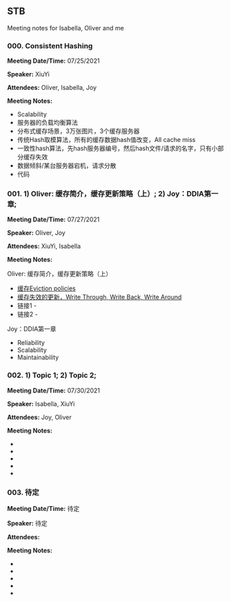 ## STB

Meeting notes for Isabella, Oliver and me

### 000. Consistent Hashing
**Meeting Date/Time:** 07/25/2021 

**Speaker:** XiuYi 

**Attendees:** Oliver, Isabella, Joy

**Meeting Notes:**

* Scalability
* 服务器的负载均衡算法
* 分布式缓存场景，3万张图片，3个缓存服务器
* 传统Hash取模算法，所有的缓存数据hash值改变，All cache miss
* 一致性hash算法，先hash服务器编号，然后hash文件/请求的名字，只有小部分缓存失效
* 数据倾斜/某台服务器宕机，请求分散
* 代码


### 001. 1) Oliver: 缓存简介，缓存更新策略（上）; 2) Joy：DDIA第一章; 
**Meeting Date/Time:** 07/27/2021 

**Speaker:**  Oliver, Joy

**Attendees:** XiuYi, Isabella

**Meeting Notes:**

Oliver: 缓存简介，缓存更新策略（上）
* [缓存Eviction policies](https://www.educative.io/courses/grokking-the-system-design-interview/3j6NnJrpp5p)
* [缓存失效的更新，Write Through, Write Back, Write Around](https://www.educative.io/courses/grokking-the-system-design-interview/3j6NnJrpp5p)
* 链接1 - 
* 链接2 - 

Joy：DDIA第一章
* Reliability
* Scalability
* Maintainability


### 002. 1) Topic 1; 2) Topic 2; 
**Meeting Date/Time:** 07/30/2021 

**Speaker:**  Isabella, XiuYi

**Attendees:** Joy, Oliver

**Meeting Notes:**
 
* 
* 
* 
* 
* 

### 003. 待定
**Meeting Date/Time:** 待定 

**Speaker:** 待定

**Attendees:**

**Meeting Notes:**

* 
* 
* 
* 
* 